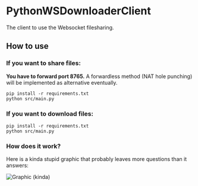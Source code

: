 # PythonWSDownloaderClient

The client to use the Websocket filesharing.

## How to use

### If you want to share files:

**You have to forward port 8765.** 
A forwardless method (NAT hole punching) will be implemented as alternative eventually.

```
pip install -r requirements.txt
python src/main.py
```

### If you want to download files:

```
pip install -r requirements.txt
python src/main.py
```

### How does it work?

Here is a kinda stupid graphic that probably leaves more questions than it answers:

![Graphic (kinda)](https://pek.li/6u96i3.png)
